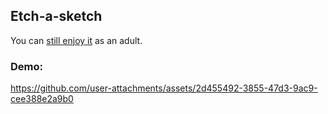 ## Etch-a-sketch
You can [still enjoy it](https://mohammad-amin-khajeh.github.io/etch-a-sketch/) as an adult.

### Demo:


https://github.com/user-attachments/assets/2d455492-3855-47d3-9ac9-cee388e2a9b0
